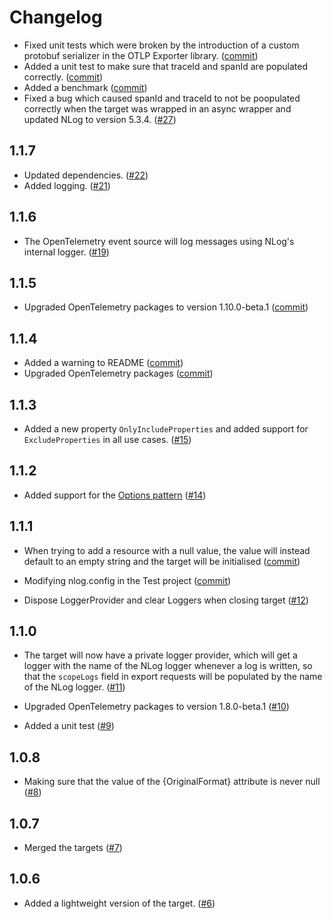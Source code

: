 ﻿# Changelog

* Fixed unit tests which were broken by the introduction of a custom protobuf serializer in the OTLP Exporter library.
([commit](https://github.com/juliuskoval/NLog.Targets.OpenTelemetryProtocol/commit/cc390a3343e81f69143b351a069c20ba21c2b062))
* Added a unit test to make sure that traceId and spanId are populated correctly.
([commit](https://github.com/juliuskoval/NLog.Targets.OpenTelemetryProtocol/commit/1bf62becff8abc81c880ed38e356a8c7d0e14d7b))
* Added a benchmark ([commit](https://github.com/juliuskoval/NLog.Targets.OpenTelemetryProtocol/commit/67c219726a9c1aa80471c4d361189d6c0520f00b))
* Fixed a bug which caused spanId and traceId to not be poopulated correctly when the target was wrapped in an async wrapper
and updated NLog to version 5.3.4. ([#27](https://github.com/juliuskoval/NLog.Targets.OpenTelemetryProtocol/pull/27))

## 1.1.7
* Updated dependencies. ([#22](https://github.com/juliuskoval/NLog.Targets.OpenTelemetryProtocol/pull/22))
* Added logging. ([#21](https://github.com/juliuskoval/NLog.Targets.OpenTelemetryProtocol/pull/21))

## 1.1.6
* The OpenTelemetry event source will log messages using NLog's internal logger. ([#19](https://github.com/juliuskoval/NLog.Targets.OpenTelemetryProtocol/pull/19))

## 1.1.5
* Upgraded OpenTelemetry packages to version 1.10.0-beta.1 ([commit](https://github.com/juliuskoval/NLog.Targets.OpenTelemetryProtocol/commit/03d9ca170a5c5e3b691497ed9458c7ea89004c91))

## 1.1.4
* Added a warning to README ([commit](https://github.com/juliuskoval/NLog.Targets.OpenTelemetryProtocol/commit/f2ed0e0721e9b6575d9754232e7554e285cc2a5c))
* Upgraded OpenTelemetry packages ([commit](https://github.com/juliuskoval/NLog.Targets.OpenTelemetryProtocol/commit/8bde762ae1077dc9e5e998366097a2ae6a8a9f3b))

## 1.1.3
* Added a new property `OnlyIncludeProperties` and added support for `ExcludeProperties` in all use cases. ([#15](https://github.com/juliuskoval/NLog.Targets.OpenTelemetryProtocol/pull/15))

## 1.1.2
* Added support for the [Options pattern](https://learn.microsoft.com/en-my/dotnet/core/extensions/options)
([#14](https://github.com/juliuskoval/NLog.Targets.OpenTelemetryProtocol/pull/14))


## 1.1.1
* When trying to add a resource with a null value, the value will instead default to an empty string and the target will be initialised 
([commit](https://github.com/juliuskoval/NLog.Targets.OpenTelemetryProtocol/commit/26edf215d44ada89886a55b7ef9c5defef596d18))

* Modifying nlog.config in the Test project ([commit](https://github.com/juliuskoval/NLog.Targets.OpenTelemetryProtocol/commit/c776ff519c08d8b43efd549936fa8af51e6282f8))

* Dispose LoggerProvider and clear Loggers when closing target ([#12](https://github.com/juliuskoval/NLog.Targets.OpenTelemetryProtocol/pull/12))

## 1.1.0
* The target will now have a private logger provider, which will get a logger with the name of the NLog logger whenever a log is written, 
so that the `scopeLogs` field in export requests will be populated by the name of the NLog logger. ([#11](https://github.com/juliuskoval/NLog.Targets.OpenTelemetryProtocol/pull/11))

* Upgraded OpenTelemetry packages to version 1.8.0-beta.1 ([#10](https://github.com/juliuskoval/NLog.Targets.OpenTelemetryProtocol/pull/10))

* Added a unit test ([#9](https://github.com/juliuskoval/NLog.Targets.OpenTelemetryProtocol/pull/9))

## 1.0.8
* Making sure that the value of the \{OriginalFormat\} attribute is never null ([#8](https://github.com/juliuskoval/NLog.Targets.OpenTelemetryProtocol/pull/8))

## 1.0.7
* Merged the targets ([#7](https://github.com/juliuskoval/NLog.Targets.OpenTelemetryProtocol/pull/7))

## 1.0.6
* Added a lightweight version of the target. ([#6](https://github.com/juliuskoval/NLog.Targets.OpenTelemetryProtocol/pull/6))
